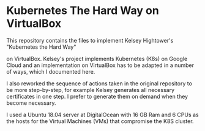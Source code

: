 # Kubernetes The Hard Way on VirtualBox

This repository contains the files to implement Kelsey Hightower's "Kubernetes the Hard Way" 

[project]: https://github.com/kelseyhightower/kubernetes-the-hard-way

on VirtualBox. Kelsey's project implements Kubernetes (K8s) on Google Cloud and an implementation on VirtualBox has to be adapted in a number of ways, which I documented here.

I also reworked the sequence of actions taken in the original repository to be more step-by-step, for example Kelsey generates all necessary certificates in one step. I prefer to generate them on demand when they become necessary.

I used a Ubuntu 18.04 server at DigitalOcean with 16 GB Ram and 6 CPUs as the hosts for the Virtual Machines (VMs) that compromise the K8S cluster.
